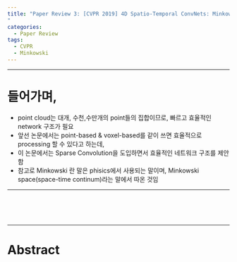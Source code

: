 ```yaml
---
title: "Paper Review 3: [CVPR 2019] 4D Spatio-Temporal ConvNets: Minkowski Convolutional Neural Networks
"
categories:
  - Paper Review
tags:
  - CVPR
  - Minkowski
---
```


---

# 들어가며,
- point cloud는 대개, 수천,수만개의 point들의 집합이므로, 빠르고 효율적인 network 구조가 필요
- 앞선 논문에서는 point-based & voxel-based를 같이 쓰면 효율적으로 processing 할 수 있다고 하는데,
- 이 논문에서는 Sparse Convolution을 도입하면서 효율적인 네트워크 구조를 제안함
- 참고로 Minkowski 란 말은 phisics에서 사용되는 말이며, Minkowski space(space-time continum)라는 말에서 따온 것임

---

<br>
<br>
<br>

---
# Abstract